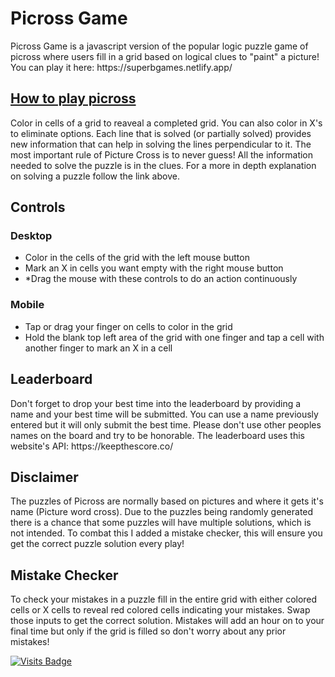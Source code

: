 # Picross Game
<p>Picross Game is a javascript version of the popular logic puzzle game of picross where users fill in a grid based on logical clues to "paint" a picture! You can play it here: https://superbgames.netlify.app/</p>

## [How to play picross](https://www.hanjie-star.com/en-us/how-to-solve-picross/solve-first-picross-puzzle)
<p>Color in cells of a grid to reaveal a completed grid. You can also color in X's to eliminate options. Each line that is solved (or partially solved) provides new information that can help in solving the lines perpendicular to it. The most important rule of Picture Cross is to never guess! All the information needed to solve the puzzle is in the clues. For a more in depth explanation on solving a puzzle follow the link above.</p>

## Controls

### Desktop
<ul>
  <li>Color in the cells of the grid with the left mouse button</li>
  <li>Mark an X in cells you want empty with the right mouse button</li>
  <li>*Drag the mouse with these controls to do an action continuously</li>
</ul>

### Mobile
<ul>
  <li>Tap or drag your finger on cells to color in the grid</li>
  <li>Hold the blank top left area of the grid with one finger and tap a cell with another finger to mark an X in a cell</li>
</ul>

## Leaderboard
<p>Don't forget to drop your best time into the leaderboard by providing a name and your best time will be submitted. You can use a name previously entered but it will only submit the best time. Please don't use other peoples names on the board and try to be honorable. The leaderboard uses this website's API: https://keepthescore.co/</p>

## Disclaimer
<p>The puzzles of Picross are normally based on pictures and where it gets it's name (Picture word cross). Due to the puzzles being randomly generated there is a chance that some puzzles will have multiple solutions, which is not intended. To combat this I added a mistake checker, this will ensure you get the correct puzzle solution every play!</p>

## Mistake Checker
<p>To check your mistakes in a puzzle fill in the entire grid with either colored cells or X cells to reveal red colored cells indicating your mistakes. Swap those inputs to get the correct solution. Mistakes will add an hour on to your final time but only if the grid is filled so don't worry about any prior mistakes!</p>

[![Visits Badge](https://badges.strrl.dev/visits/SuperbHappyGuy/Picross-Game)](https://badges.strrl.dev)
